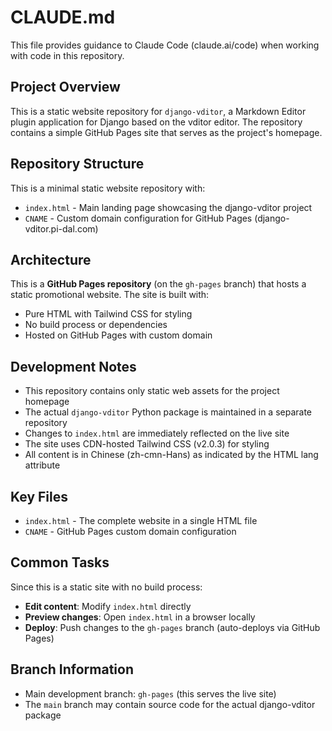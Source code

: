 # CLAUDE.md

This file provides guidance to Claude Code (claude.ai/code) when working with code in this repository.

## Project Overview

This is a static website repository for `django-vditor`, a Markdown Editor plugin application for Django based on the vditor editor. The repository contains a simple GitHub Pages site that serves as the project's homepage.

## Repository Structure

This is a minimal static website repository with:
- `index.html` - Main landing page showcasing the django-vditor project
- `CNAME` - Custom domain configuration for GitHub Pages (django-vditor.pi-dal.com)

## Architecture

This is a **GitHub Pages repository** (on the `gh-pages` branch) that hosts a static promotional website. The site is built with:
- Pure HTML with Tailwind CSS for styling
- No build process or dependencies
- Hosted on GitHub Pages with custom domain

## Development Notes

- This repository contains only static web assets for the project homepage
- The actual `django-vditor` Python package is maintained in a separate repository
- Changes to `index.html` are immediately reflected on the live site
- The site uses CDN-hosted Tailwind CSS (v2.0.3) for styling
- All content is in Chinese (zh-cmn-Hans) as indicated by the HTML lang attribute

## Key Files

- `index.html` - The complete website in a single HTML file
- `CNAME` - GitHub Pages custom domain configuration

## Common Tasks

Since this is a static site with no build process:
- **Edit content**: Modify `index.html` directly
- **Preview changes**: Open `index.html` in a browser locally
- **Deploy**: Push changes to the `gh-pages` branch (auto-deploys via GitHub Pages)

## Branch Information

- Main development branch: `gh-pages` (this serves the live site)
- The `main` branch may contain source code for the actual django-vditor package
